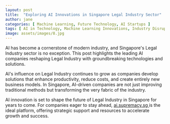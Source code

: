```yaml
---
layout: post
title:  "Exploring AI Innovations in Singapore Legal Industry Sector"
author: jane
categories: [ Machine Learning, Future Technology, AI Startups ]
tags: [ AI in Technology, Machine Learning Innovations, Industry Disruption, Smart Cities, AI in Asia ]
image: assets/images/8.jpg
---
```


AI has become a cornerstone of modern industry, and Singapore's Legal Industry sector is no exception. This post highlights the leading AI companies reshaping Legal Industry with groundbreaking technologies and solutions.

AI's influence on Legal Industry continues to grow as companies develop solutions that enhance productivity, reduce costs, and create entirely new business models. In Singapore, AI-driven companies are not just improving traditional methods but transforming the very fabric of the industry.

AI innovation is set to shape the future of Legal Industry in Singapore for years to come. For companies eager to stay ahead, <a href="https://ai.supremacy.sg" target="_blank"> ai.supremacy.sg </a> is the ideal platform, offering strategic support and resources to accelerate growth and success.
